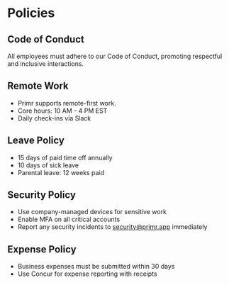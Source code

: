 # Policies

## Code of Conduct
All employees must adhere to our Code of Conduct, promoting respectful and inclusive interactions.

## Remote Work
- Primr supports remote-first work.
- Core hours: 10 AM - 4 PM EST
- Daily check-ins via Slack

## Leave Policy
- 15 days of paid time off annually
- 10 days of sick leave
- Parental leave: 12 weeks paid

## Security Policy
- Use company-managed devices for sensitive work
- Enable MFA on all critical accounts
- Report any security incidents to security@primr.app immediately

## Expense Policy
- Business expenses must be submitted within 30 days
- Use Concur for expense reporting with receipts
